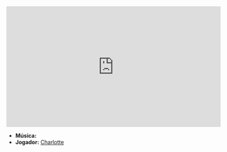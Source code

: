 <iframe width="560" height="315" src="https://www.youtube.com/embed/vx2kE-qfj2Q?si=-yQuXZjjKiyGp6_a" title="YouTube video player" frameborder="0" allow="accelerometer; autoplay; clipboard-write; encrypted-media; gyroscope; picture-in-picture; web-share" referrerpolicy="strict-origin-when-cross-origin" allowfullscreen></iframe>

- **Música:** [](content/Músicas/Beat%20Dis%20(7"%20US%20Mix).md)
- **Jogador:** [Charlotte](content/Jogadores/Charlotte.md)
